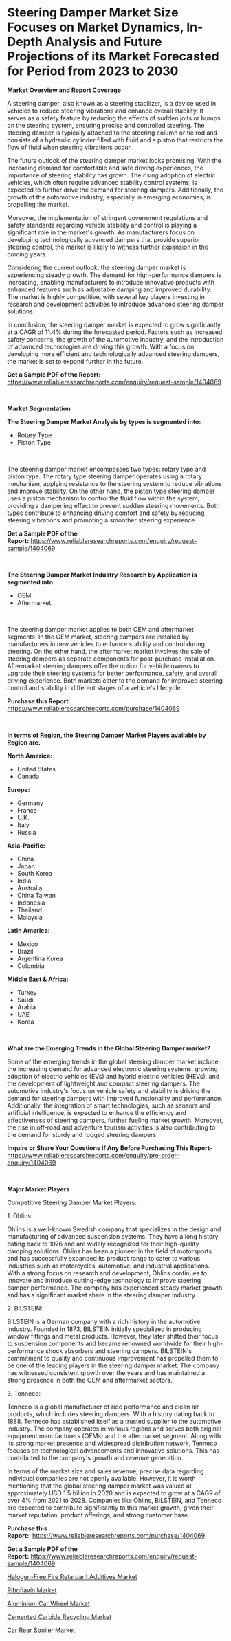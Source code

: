 <p><h1>Steering Damper Market Size Focuses on Market Dynamics, In-Depth Analysis and Future Projections of its Market Forecasted for Period from 2023 to 2030</h1></p><p><strong>Market Overview and Report Coverage</strong></p>
<p><p>A steering damper, also known as a steering stabilizer, is a device used in vehicles to reduce steering vibrations and enhance overall stability. It serves as a safety feature by reducing the effects of sudden jolts or bumps on the steering system, ensuring precise and controlled steering. The steering damper is typically attached to the steering column or tie rod and consists of a hydraulic cylinder filled with fluid and a piston that restricts the flow of fluid when steering vibrations occur.</p><p>The future outlook of the steering damper market looks promising. With the increasing demand for comfortable and safe driving experiences, the importance of steering stability has grown. The rising adoption of electric vehicles, which often require advanced stability control systems, is expected to further drive the demand for steering dampers. Additionally, the growth of the automotive industry, especially in emerging economies, is propelling the market.</p><p>Moreover, the implementation of stringent government regulations and safety standards regarding vehicle stability and control is playing a significant role in the market's growth. As manufacturers focus on developing technologically advanced dampers that provide superior steering control, the market is likely to witness further expansion in the coming years.</p><p>Considering the current outlook, the steering damper market is experiencing steady growth. The demand for high-performance dampers is increasing, enabling manufacturers to introduce innovative products with enhanced features such as adjustable damping and improved durability. The market is highly competitive, with several key players investing in research and development activities to introduce advanced steering damper solutions.</p><p>In conclusion, the steering damper market is expected to grow significantly at a CAGR of 11.4% during the forecasted period. Factors such as increased safety concerns, the growth of the automotive industry, and the introduction of advanced technologies are driving this growth. With a focus on developing more efficient and technologically advanced steering dampers, the market is set to expand further in the future.</p></p>
<p><strong>Get a Sample PDF of the Report:</strong> <a href="https://www.reliableresearchreports.com/enquiry/request-sample/1404069">https://www.reliableresearchreports.com/enquiry/request-sample/1404069</a></p>
<p>&nbsp;</p>
<p><strong>Market Segmentation</strong></p>
<p><strong>The Steering Damper Market Analysis by types is segmented into:</strong></p>
<p><ul><li>Rotary Type</li><li>Piston Type</li></ul></p>
<p>&nbsp;</p>
<p><p>The steering damper market encompasses two types: rotary type and piston type. The rotary type steering damper operates using a rotary mechanism, applying resistance to the steering system to reduce vibrations and improve stability. On the other hand, the piston type steering damper uses a piston mechanism to control the fluid flow within the system, providing a dampening effect to prevent sudden steering movements. Both types contribute to enhancing driving comfort and safety by reducing steering vibrations and promoting a smoother steering experience.</p></p>
<p><strong>Get a Sample PDF of the Report:</strong>&nbsp;<a href="https://www.reliableresearchreports.com/enquiry/request-sample/1404069">https://www.reliableresearchreports.com/enquiry/request-sample/1404069</a></p>
<p>&nbsp;</p>
<p><strong>The Steering Damper Market Industry Research by Application is segmented into:</strong></p>
<p><ul><li>OEM</li><li>Aftermarket</li></ul></p>
<p>&nbsp;</p>
<p><p>The steering damper market applies to both OEM and aftermarket segments. In the OEM market, steering dampers are installed by manufacturers in new vehicles to enhance stability and control during steering. On the other hand, the aftermarket market involves the sale of steering dampers as separate components for post-purchase installation. Aftermarket steering dampers offer the option for vehicle owners to upgrade their steering systems for better performance, safety, and overall driving experience. Both markets cater to the demand for improved steering control and stability in different stages of a vehicle's lifecycle.</p></p>
<p><strong>Purchase this Report:</strong>&nbsp; <a href="https://www.reliableresearchreports.com/purchase/1404069">https://www.reliableresearchreports.com/purchase/1404069</a></p>
<p>&nbsp;</p>
<p><strong>In terms of Region, the Steering Damper Market Players available by Region are:</strong></p>
<p>
    <p> <strong> North America: </strong>
        <ul>
            <li>United States</li>
            <li>Canada</li>
        </ul>
        </p> 
    <p> <strong> Europe: </strong>
        <ul>
            <li>Germany</li>
            <li>France</li>
            <li>U.K.</li>
            <li>Italy</li>
            <li>Russia</li>
        </ul>
        </p> 
    <p> <strong> Asia-Pacific: </strong>
        <ul>
            <li>China</li>
            <li>Japan</li>
            <li>South Korea</li>
            <li>India</li>
            <li>Australia</li>
            <li>China Taiwan</li>
            <li>Indonesia</li>
            <li>Thailand</li>
            <li>Malaysia</li>
        </ul>
        </p> 
    <p> <strong> Latin America: </strong>
        <ul>
            <li>Mexico</li>
            <li>Brazil</li>
            <li>Argentina Korea</li>
            <li>Colombia</li>
        </ul>
        </p> 
    <p> <strong> Middle East & Africa: </strong>
        <ul>
            <li>Turkey</li>
            <li>Saudi</li>
            <li>Arabia</li>
            <li>UAE</li>
            <li>Korea</li>
        </ul>
    </p>
    </p>
<p>&nbsp;</p>
<p><strong>What are the Emerging Trends in the Global Steering Damper market?</strong></p>
<p><p>Some of the emerging trends in the global steering damper market include the increasing demand for advanced electronic steering systems, growing adoption of electric vehicles (EVs) and hybrid electric vehicles (HEVs), and the development of lightweight and compact steering dampers. The automotive industry's focus on vehicle safety and stability is driving the demand for steering dampers with improved functionality and performance. Additionally, the integration of smart technologies, such as sensors and artificial intelligence, is expected to enhance the efficiency and effectiveness of steering dampers, further fueling market growth. Moreover, the rise in off-road and adventure tourism activities is also contributing to the demand for sturdy and rugged steering dampers.</p></p>
<p><strong>Inquire or Share Your Questions If Any Before Purchasing This Report</strong>- <a href="https://www.reliableresearchreports.com/enquiry/pre-order-enquiry/1404069">https://www.reliableresearchreports.com/enquiry/pre-order-enquiry/1404069</a></p>
<p>&nbsp;</p>
<p><strong>Major Market Players</strong></p>
<p><p>Competitive Steering Damper Market Players:</p><p>1. Öhlins:</p><p>Öhlins is a well-known Swedish company that specializes in the design and manufacturing of advanced suspension systems. They have a long history dating back to 1976 and are widely recognized for their high-quality damping solutions. Öhlins has been a pioneer in the field of motorsports and has successfully expanded its product range to cater to various industries such as motorcycles, automotive, and industrial applications. With a strong focus on research and development, Öhlins continues to innovate and introduce cutting-edge technology to improve steering damper performance. The company has experienced steady market growth and has a significant market share in the steering damper industry.</p><p>2. BILSTEIN:</p><p>BILSTEIN is a German company with a rich history in the automotive industry. Founded in 1873, BILSTEIN initially specialized in producing window fittings and metal products. However, they later shifted their focus to suspension components and became renowned worldwide for their high-performance shock absorbers and steering dampers. BILSTEIN's commitment to quality and continuous improvement has propelled them to be one of the leading players in the steering damper market. The company has witnessed consistent growth over the years and has maintained a strong presence in both the OEM and aftermarket sectors.</p><p>3. Tenneco:</p><p>Tenneco is a global manufacturer of ride performance and clean air products, which includes steering dampers. With a history dating back to 1888, Tenneco has established itself as a trusted supplier to the automotive industry. The company operates in various regions and serves both original equipment manufacturers (OEMs) and the aftermarket segment. Along with its strong market presence and widespread distribution network, Tenneco focuses on technological advancements and innovative solutions. This has contributed to the company's growth and revenue generation.</p><p>In terms of the market size and sales revenue, precise data regarding individual companies are not openly available. However, it is worth mentioning that the global steering damper market was valued at approximately USD 1.5 billion in 2020 and is expected to grow at a CAGR of over 4% from 2021 to 2028. Companies like Öhlins, BILSTEIN, and Tenneco are expected to contribute significantly to this market growth, given their market reputation, product offerings, and strong customer base.</p></p>
<p><strong>Purchase this Report:</strong>&nbsp;&nbsp;<a href="https://www.reliableresearchreports.com/purchase/1404069">https://www.reliableresearchreports.com/purchase/1404069</a></p>
<p></p>
<p><strong>Get a Sample PDF of the Report:</strong>&nbsp;<a href="https://www.reliableresearchreports.com/enquiry/request-sample/1404069">https://www.reliableresearchreports.com/enquiry/request-sample/1404069</a></p>
<p><p><a href="https://github.com/surverupesha/Market-Research-Report-List-1/blob/main/halogen-free-fire-retardant-additives-market.md">Halogen-Free Fire Retardant Additives Market</a></p><p><a href="https://www.linkedin.com/pulse/riboflavin-market-research-report-provides-thorough-industry-s17fc/">Riboflavin Market</a></p><p><a href="https://medium.com/@ethelcrooks2023/aluminium-car-wheel-market-the-key-to-successful-business-strategy-forecast-till-2030-95b1908e68ee">Aluminium Car Wheel Market</a></p><p><a href="https://github.com/amonskiyk/Market-Research-Report-List-1/blob/main/cemented-carbide-recycling-market.md">Cemented Carbide Recycling Market</a></p><p><a href="https://medium.com/@saigemarvin1946/car-rear-spoiler-market-outlook-industry-overview-and-forecast-2023-to-2030-21bacb9da561">Car Rear Spoiler Market</a></p></p>